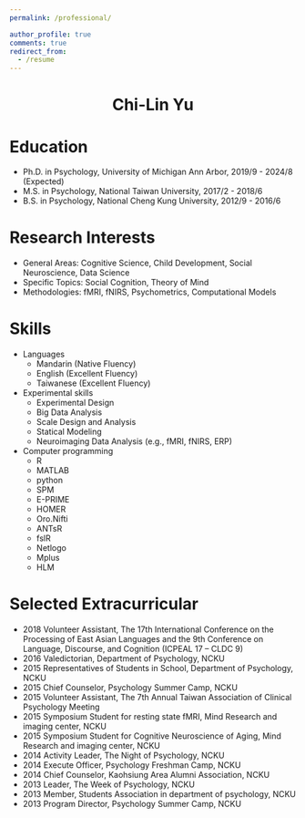```yaml
---
permalink: /professional/

author_profile: true
comments: true
redirect_from:
  - /resume
---
```

<h1 class="western" align="center"><b>Chi-Lin Yu</b></h1>

Education
======
* Ph.D. in Psychology, University of Michigan Ann Arbor, 2019/9 - 2024/8 (Expected)
* M.S. in Psychology, National Taiwan University, 2017/2 - 2018/6
* B.S. in Psychology, National Cheng Kung University, 2012/9 - 2016/6

Research Interests
======
- General Areas: Cognitive Science, Child Development, Social Neuroscience, Data Science
- Specific Topics: Social Cognition, Theory of Mind
- Methodologies: fMRI, fNIRS, Psychometrics, Computational Models

Skills
======
- Languages
    - Mandarin (Native Fluency)
    - English (Excellent Fluency)
    - Taiwanese (Excellent Fluency)
- Experimental skills
    - Experimental Design
    - Big Data Analysis
    - Scale Design and Analysis
    - Statical Modeling
    - Neuroimaging Data Analysis (e.g., fMRI, fNIRS, ERP)
- Computer programming
    - R
    - MATLAB
    - python
    - SPM
    - E-PRIME
    - HOMER
    - Oro.Nifti
    - ANTsR
    - fslR
    - Netlogo
    - Mplus
    - HLM

    
Selected Extracurricular
=====
- 2018 Volunteer Assistant, The 17th International Conference on the Processing of East Asian Languages and the 9th Conference on Language, Discourse, and Cognition (ICPEAL 17 – CLDC 9)
- 2016 Valedictorian, Department of Psychology, NCKU
- 2015 Representatives of Students in School, Department of Psychology, NCKU
- 2015 Chief Counselor, Psychology Summer Camp, NCKU
- 2015 Volunteer Assistant, The 7th Annual Taiwan Association of Clinical Psychology Meeting
- 2015 Symposium Student for resting state fMRI, Mind Research and imaging center, NCKU
- 2015 Symposium Student for Cognitive Neuroscience of Aging, Mind Research and imaging center,
NCKU
- 2014 Activity Leader, The Night of Psychology, NCKU
- 2014 Execute Officer, Psychology Freshman Camp, NCKU
- 2014 Chief Counselor, Kaohsiung Area Alumni Association, NCKU
- 2013 Leader, The Week of Psychology, NCKU
- 2013 Member, Students Association in department of psychology, NCKU 
- 2013 Program Director, Psychology Summer Camp, NCKU

